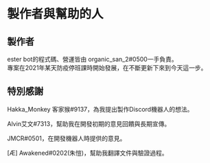 # 製作者與幫助的人

## 製作者

ester bot的程式碼、營運皆由 organic\_san\_2#0500一手負責。\
專案在2021年某天防疫停班課時開始發展，在不斷更新下來到今天這一步。

## 特別感謝

Hakka\_Monkey 客家猴#9137，為我提出製作Discord機器人的想法。

Alvin艾文#7313，幫助我在開發初期的意見回饋與長期宣傳。

JMCR#0501，在開發機器人時提供的意見。

\[Æ\] Awakened#0202(朱愷)，幫助我翻譯文件與驗證過程。
